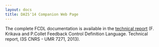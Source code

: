 ```yaml
---
layout: docs
title: DAIS'14 Companion Web Page
---
```


The complete FCDL documentation is available in the [technical report](FCDL.pdf) (F. Krikava and P.Collet Feedback Control Definition Language. Technical report, I3S CNRS - UMR 7271, 2013). 